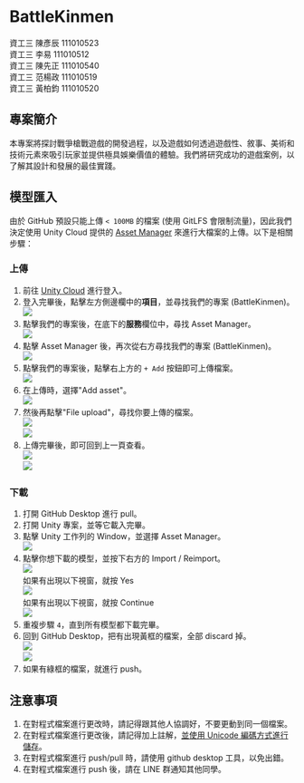 # BattleKinmen

資工三 陳彥辰 111010523  
資工三 李易 111010512  
資工三 陳先正 111010540  
資工三 范楊政 111010519  
資工三 黃柏鈞 111010520

## 專案簡介

本專案將探討戰爭槍戰遊戲的開發過程，以及遊戲如何透過遊戲性、敘事、美術和技術元素來吸引玩家並提供極具娛樂價值的體驗。我們將研究成功的遊戲案例，以了解其設計和發展的最佳實踐。

## 模型匯入

由於 GitHub 預設只能上傳 `< 100MB` 的檔案 (使用 GitLFS 會限制流量)，因此我們決定使用 Unity Cloud 提供的 [Asset Manager](https://unity.com/products/asset-manager) 來進行大檔案的上傳。以下是相關步驟：

### 上傳

1. 前往 [Unity Cloud](https://cloud.unity.com/home/login?redirectTo=Lw==) 進行登入。
2. 登入完畢後，點擊左方側邊欄中的**項目**，並尋找我們的專案 (BattleKinmen)。  
![](./Images/unity-cloud-project.png)
3. 點擊我們的專案後，在底下的**服務**欄位中，尋找 Asset Manager。  
![](./Images/unity-cloud-service.png)
4. 點擊 Asset Manager 後，再次從右方尋找我們的專案 (BattleKinmen)。  
![](./Images/asset-manager-project.png)
5. 點擊我們的專案後，點擊右上方的 `+ Add` 按鈕即可上傳檔案。  
![](./Images/asset-manager-add-1.png)
6. 在上傳時，選擇"Add asset"。  
![](./Images/asset-manager-add-2.png)
7. 然後再點擊"File upload"，尋找你要上傳的檔案。  
![](./Images/asset-manager-add-3.png)  
![](./Images/asset-manager-add-4.png)
8. 上傳完畢後，即可回到上一頁查看。  
![](./Images/asset-manager-back-1.png)  
![](./Images/asset-manager-back-2.png)

### 下載

1. 打開 GitHub Desktop 進行 pull。
2. 打開 Unity 專案，並等它載入完畢。
3. 點擊 Unity 工作列的 Window，並選擇 Asset Manager。  
![](./Images/unity-asset-manager-1.png)
4. 點擊你想下載的模型，並按下右方的 Import / Reimport。  
![](./Images/unity-asset-manager-2.png)  
如果有出現以下視窗，就按 Yes  
![](./Images/asset-manager-yes.png)  
如果有出現以下視窗，就按 Continue  
![](./Images/asset-manager-continue.png)
5. 重複步驟 `4`，直到所有模型都下載完畢。
6. 回到 GitHub Desktop，把有出現黃框的檔案，全部 discard 掉。  
![](./Images/github-desktop-1.png)  
![](./Images/github-desktop-2.png)
7. 如果有綠框的檔案，就進行 push。

## 注意事項

1. 在對程式檔案進行更改時，請記得跟其他人協調好，不要更動到同一個檔案。
2. 在對程式檔案進行更改後，請記得加上註解，[並使用 Unicode 編碼方式進行儲存](https://www.youtube.com/watch?v=9HyTL9A08yE)。
3. 在對程式檔案進行 push/pull 時，請使用 github desktop 工具，以免出錯。
4. 在對程式檔案進行 push 後，請在 LINE 群通知其他同學。
